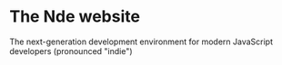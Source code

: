 # The Nde website
The next-generation development environment for modern JavaScript developers
(pronounced "indie")
